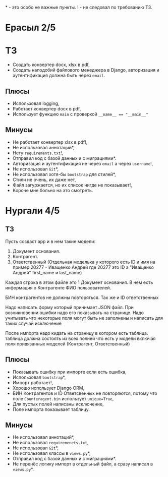 \* - это особо не важные пункты.
\! - не следовал по требованию ТЗ.

# Ерасыл 2/5
# ТЗ
- Создать конвертер docx, xlsx в pdf,
- Создать наподобий файлового менеджера в Django, авторизация и аутентификация должна быть через `email`.

## Плюсы
- Использовал logging, 
- Работает конвертер docx в pdf,
- Использует функцию `main` с проверкой `__name__ == "__main__"`
## Минусы
- Не работает конвертер xlsx в pdf!,
- Не использовал аннотаций*,
- Нету `requirements.txt`!,
- Отправил код с базой данных и с миграциями*.
- Авторизация и аутентификация не через `email` а через `username`!,
- Не использовал `Git`*,
- Не использовал хотя-бы `bootstrap` для стилей*,
- Стили не очень, их даже нет,
- Файл загуржается, но их список нигде не показывает!,
- Короче мне больно на это смотреть.


# Нургали 4/5
## ТЗ 
Пусть создаст app и в нем такие модели: 
1. Документ основания.
2. Контрагент.
3. Ответственный (Отдельная моделька у которого есть ID и имя на пример  20277 - Иващенко Андрей где  20277 это ID а "Иващенко Андрей" first_name и last_name)


Каждая строка в этом файле это 1 Документ основания. 
В нем есть информация о Контрагенте ФИО пользователей. 

БИН контрагентов не должны повторяться.
Так же и ID ответственных


Надо написать форму который принимает JSON файл. 
При возникновении ошибки надо его показывать на странице. 
Надо учитывать что некоторые поля могут быть не заполнены и написать для таких случай исключение

После импорта надо кидать на страницу в котором есть таблица. таблица должна состоять из всех полней что есть у модели включая поля привязанных моделей (Контрагент, Ответственный)

## Плюсы
- Показывать ошибку при импорте если есть ошибка,
- Использовал `bootstrap`*,
- Импорт работает!,
- Хорошо использует Django ORM,
- БИН Контрагентов и ID Ответсвенных не повторяются, потому что поле `Counteragent.bin` использует `unique=True`,
- Для пустых полей написаны исключение,
- Поле импорта показывает таблицу.
## Минусы
- Не использовал аннотаций*,
- Не использовал `requiremenets.txt`,
- Не использовал `Git`*,
- Не использовал классы в `views.py`*,
- Отправил код с базой данных и с миграциями*.
- Не перенёс логику импорт в отдельный файл, а сразу написал в `views.py`*.